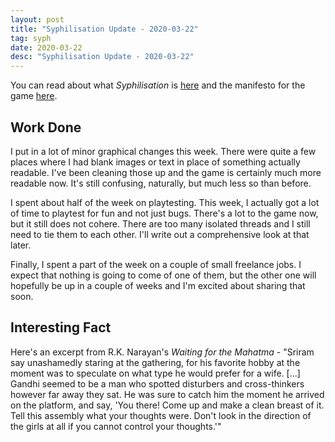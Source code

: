 ```yaml
---
layout: post
title: "Syphilisation Update - 2020-03-22"
tag: syph
date: 2020-03-22
desc: "Syphilisation Update - 2020-03-22"
---
```



You can read about what *Syphilisation* is [here](/blog/syph/announce) and the manifesto for the game [here](/blog/syph/newManifesto).

## Work Done

I put in a lot of minor graphical changes this week. There were quite a few places where I had blank images or text in place of something actually readable. I've been cleaning those up and the game is certainly much more readable now. It's still confusing, naturally, but much less so than before.


I spent about half of the week on playtesting. This week, I actually got a lot of time to playtest for fun and not just bugs. There's a lot to the game now, but it still does not cohere. There are too many isolated threads and I still need to tie them to each other. I'll write out a comprehensive look at that later.


Finally, I spent a part of the week on a couple of small freelance jobs. I expect that nothing is going to come of one of them, but the other one will hopefully be up in a couple of weeks and I'm excited about sharing that soon.

## Interesting Fact

Here's an excerpt from R.K. Narayan's *Waiting for the Mahatma* - "Sriram say unashamedly staring at the gathering, for his favorite hobby at the moment was to speculate on what type he would prefer for a wife. [...] Gandhi seemed to be a man who spotted disturbers and cross-thinkers however far away they sat. He was sure to catch him the moment he arrived on the platform, and say, 'You there! Come up and make a clean breast of it. Tell this assembly what your thoughts were. Don't look in the direction of the girls at all if you cannot control your thoughts.'"

